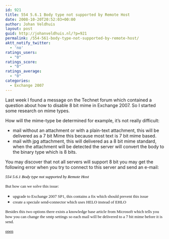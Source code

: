 ```yaml
---
id: 921
title: 554 5.6.1 Body type not supported by Remote Host
date: 2008-10-20T20:52:03+00:00
author: Johan Veldhuis
layout: post
guid: http://johanveldhuis.nl/?p=921
permalink: /554-561-body-type-not-supported-by-remote-host/
aktt_notify_twitter:
  - 'no'
ratings_users:
  - "0"
ratings_score:
  - "0"
ratings_average:
  - "0"
categories:
  - Exchange 2007
---
```

Last week I found a message on the Technet forum which contained a question about how to disable 8 bit mime in Exchange 2007. So I started some research on mime types.

How will the mime-type be determined for example, it&#8217;s not really difficult:

  * mail without an attachment or with a plain-text attachment, this will be delivered as a 7 bit Mime this because most text is 7 bit mime based.
  * mail with jpg attachment, this will delivered as a 8 bit mime standard, when the attachment will be detected the server will convert the body to the binary type which is 8 bits.

You may discover that not all servers will support 8 bit you may get the following error when you try to connect to this server and send an e-mail:

<span style="font-size: small; color: #000000; font-family: Calibri;"><em>554 5.6.1 Body type not supported by Remote Host</em></span>

<span style="font-size: small; font-family: Calibri;">But how can we solve this issue:</span>

  * <span style="font-size: small; font-family: Calibri;">upgrade to Exchange 2007 SP1, this contains a fix which should prevent this issue</span>
  * <span style="font-size: small; font-family: Calibri;">create a speciale send-connector which uses HELO instead of EHLO</span>

<span style="font-size: small; font-family: Calibri;">Besides this two options there exists a knowledge base article from Microsoft which tells you how you can change the smtp settings so each mail will be delivered to a 7 bit mime before it is send.</span>

<span style="font-size: small; font-family: Calibri;"><a href="http://support.microsoft.com/?id=262168">open</a></span>